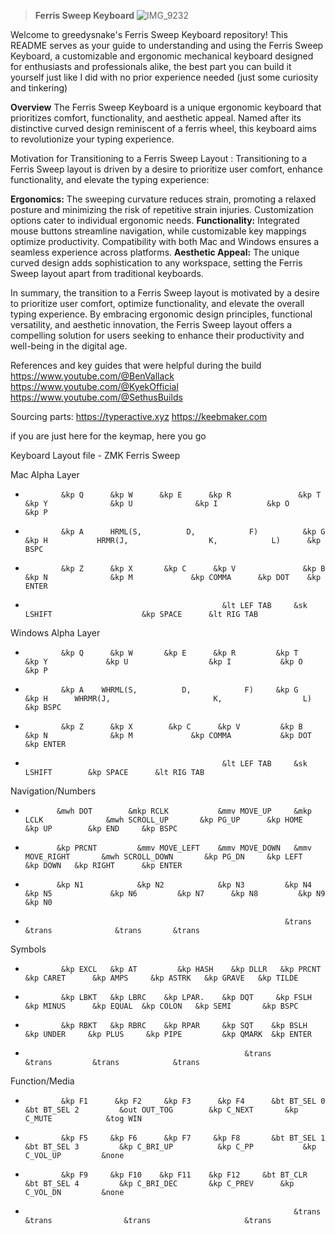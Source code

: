 > **Ferris Sweep Keyboard**
![IMG_9232](https://github.com/greedysnakeDRV/zmk-configV2/assets/161101617/4de14911-66ff-4c94-ab6c-a84ff53c6cac)

Welcome to greedysnake's Ferris Sweep Keyboard repository! This README serves as your guide to understanding and using the Ferris Sweep Keyboard, a customizable and ergonomic mechanical keyboard designed for enthusiasts and professionals alike, the best part you can build it yourself just like I did with no prior experience needed (just some curiosity and tinkering)

**Overview**
The Ferris Sweep Keyboard is a unique ergonomic keyboard that prioritizes comfort, functionality, and aesthetic appeal. Named after its distinctive curved design reminiscent of a ferris wheel, this keyboard aims to revolutionize your typing experience.

Motivation for Transitioning to a Ferris Sweep Layout : Transitioning to a Ferris Sweep layout is driven by a desire to prioritize user comfort, enhance functionality, and elevate the typing experience:

**Ergonomics:** The sweeping curvature reduces strain, promoting a relaxed posture and minimizing the risk of repetitive strain injuries. Customization options cater to individual ergonomic needs.
**Functionality:** Integrated mouse buttons streamline navigation, while customizable key mappings optimize productivity. Compatibility with both Mac and Windows ensures a seamless experience across platforms.
**Aesthetic Appeal:** The unique curved design adds sophistication to any workspace, setting the Ferris Sweep layout apart from traditional keyboards.

In summary, the transition to a Ferris Sweep layout is motivated by a desire to prioritize user comfort, optimize functionality, and elevate the overall typing experience. By embracing ergonomic design principles, functional versatility, and aesthetic innovation, the Ferris Sweep layout offers a compelling solution for users seeking to enhance their productivity and well-being in the digital age.

References and key guides that were helpful during the build
https://www.youtube.com/@BenVallack
https://www.youtube.com/@KyekOfficial
https://www.youtube.com/@SethusBuilds

Sourcing parts:
https://typeractive.xyz
https://keebmaker.com

if you are just here for the keymap, here you go

Keyboard Layout file  - ZMK Ferris Sweep

Mac Alpha Layer
* 	          &kp Q      &kp W      &kp E      &kp R               &kp T                      &kp Y              &kp U              &kp I           &kp O      &kp P
*             &kp A      HRML(S,          D,            F)          &kp G                      &kp H           HRMR(J,                  K,            L)      &kp BSPC
*             &kp Z      &kp X       &kp C      &kp V               &kp B                      &kp N              &kp M             &kp COMMA      &kp DOT    &kp ENTER
*                                                 &lt LEF TAB     &sk LSHIFT                    &kp SPACE      &lt RIG TAB
    


Windows Alpha Layer
*             &kp Q      &kp W       &kp E      &kp R         &kp T                   &kp Y             &kp U                  &kp I           &kp O         &kp P
*             &kp A    WHRML(S,          D,            F)     &kp G                  &kp H      WHRMR(J,                       K,                  L)         &kp BSPC
*             &kp Z      &kp X        &kp C      &kp V         &kp B                  &kp N              &kp M             &kp COMMA           &kp DOT        &kp ENTER
*                                                 &lt LEF TAB     &sk LSHIFT        &kp SPACE      &lt RIG TAB


Navigation/Numbers
*            &mwh DOT        &mkp RCLK           &mmv MOVE_UP     &mkp LCLK              &mwh SCROLL_UP       &kp PG_UP      &kp HOME     &kp UP        &kp END     &kp BSPC  
*            &kp PRCNT         &mmv MOVE_LEFT    &mmv MOVE_DOWN   &mmv MOVE_RIGHT       &mwh SCROLL_DOWN       &kp PG_DN     &kp LEFT     &kp DOWN   &kp RIGHT      &kp ENTER      
*            &kp N1            &kp N2            &kp N3         &kp N4               &kp N5             &kp N6         &kp N7      &kp N8         &kp N9      &kp N0   
*                                                               &trans               &trans              &trans       &trans

        
Symbols
*             &kp EXCL   &kp AT         &kp HASH    &kp DLLR   &kp PRCNT     &kp CARET      &kp AMPS     &kp ASTRK   &kp GRAVE   &kp TILDE
*             &kp LBKT   &kp LBRC    &kp LPAR.    &kp DQT     &kp FSLH        &kp MINUS      &kp EQUAL  &kp COLON   &kp SEMI       &kp BSPC
*             &kp RBKT   &kp RBRC    &kp RPAR     &kp SQT    &kp BSLH        &kp UNDER     &kp PLUS     &kp PIPE         &kp QMARK  &kp ENTER
*                                                      &trans           &trans         &trans            &trans
    


Function/Media
*             &kp F1      &kp F2     &kp F3      &kp F4      &bt BT_SEL 0     &bt BT_SEL 2         &out OUT_TOG        &kp C_NEXT       &kp C_MUTE            &tog WIN
*             &kp F5     &kp F6      &kp F7     &kp F8       &bt BT_SEL 1     &bt BT_SEL 3         &kp C_BRI_UP          &kp C_PP           &kp C_VOL_UP         &none
*             &kp F9     &kp F10    &kp F11    &kp F12     &bt BT_CLR        &bt BT_SEL 4         &kp C_BRI_DEC       &kp C_PREV      &kp C_VOL_DN         &none
*                                                                 &trans        &trans                &trans                     &trans
